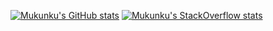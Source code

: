 [![Mukunku's GitHub stats](https://github-readme-stats.vercel.app/api?username=mukunku&show_icons=true&hide=contribs,issues&theme=dark&hide_title=true&hide_border=true)](https://github.com/mukunku)
[![Mukunku's StackOverflow stats](https://so-stats-kurt-liao.vercel.app/api?user=1458738&hide=title&cache=true)](https://stackoverflow.com/users/1458738/sal)

